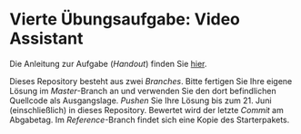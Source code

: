 # Vierte Übungsaufgabe: Video Assistant

Die Anleitung zur Aufgabe (*Handout*) finden Sie [hier](https://regensburger-forscher.de/mme/Aufgaben/SS20-04-Video-Assistant/). 

Dieses Repository besteht aus zwei *Branches*. Bitte fertigen Sie Ihre eigene Lösung im *Master*-Branch an und verwenden Sie den dort befindlichen Quellcode als Ausgangslage. *Pushen* Sie Ihre Lösung bis zum 21. Juni (einschließlich) in dieses Repository. Bewertet wird der letzte *Commit* am Abgabetag. Im *Reference*-Branch findet sich eine Kopie des Starterpakets.
